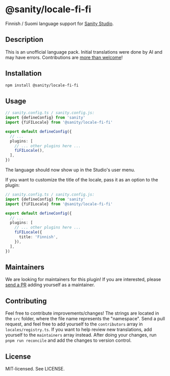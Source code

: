 # @sanity/locale-fi-fi

Finnish / Suomi language support for [Sanity Studio](https://www.sanity.io/).

## Description

This is an unofficial language pack. Initial translations were done by AI and may have errors. Contributions are [more than welcome](#contributing)!

## Installation

```sh
npm install @sanity/locale-fi-fi
```

## Usage

```ts
// sanity.config.ts / sanity.config.js:
import {defineConfig} from 'sanity'
import {fiFILocale} from '@sanity/locale-fi-fi'

export default defineConfig({
  // ...
  plugins: [
    // ... other plugins here ...
    fiFILocale(),
  ],
})
```

The language should now show up in the Studio's user menu.

If you want to customize the title of the locale, pass it as an option to the plugin:

```ts
// sanity.config.ts / sanity.config.js:
import {defineConfig} from 'sanity'
import {fiFILocale} from '@sanity/locale-fi-fi'

export default defineConfig({
  // ...
  plugins: [
    // ... other plugins here ...
    fiFILocale({
      title: 'Finnish',
    }),
  ],
})
```

## Maintainers

We are looking for maintainers for this plugin!
If you are interested, please [send a PR](/CONTRIBUTING.md#maintaining-a-locale) adding yourself as a maintainer.

## Contributing

Feel free to contribute improvements/changes! The strings are located in the `src` folder, where the file name represents the "namespace". Send a pull request, and feel free to add yourself to the `contributors` array in `locales/registry.ts`. If you want to help review new translations, add yourself to the `maintainers` array instead. After doing your changes, run `pnpm run reconcile` and add the changes to version control.

## License

MIT-licensed. See LICENSE.
